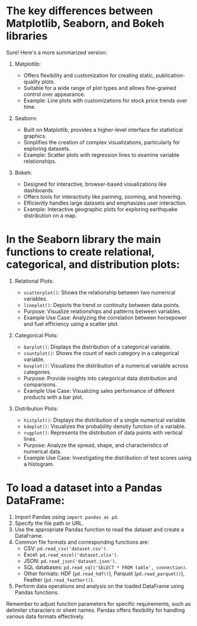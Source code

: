 # The key differences between Matplotlib, Seaborn, and Bokeh libraries
Sure! Here's a more summarized version:

1. Matplotlib:
   * Offers flexibility and customization for creating static, publication-quality plots.
   * Suitable for a wide range of plot types and allows fine-grained control over appearance.
   * Example: Line plots with customizations for stock price trends over time.

2. Seaborn:
   * Built on Matplotlib, provides a higher-level interface for statistical graphics.
   * Simplifies the creation of complex visualizations, particularly for exploring datasets.
   * Example: Scatter plots with regression lines to examine variable relationships.

3. Bokeh:
   * Designed for interactive, browser-based visualizations like dashboards.
   * Offers tools for interactivity like panning, zooming, and hovering.
   * Efficiently handles large datasets and emphasizes user interaction.
   * Example: Interactive geographic plots for exploring earthquake distribution on a map.

# In the Seaborn library the main functions to create relational, categorical, and distribution plots:

1. Relational Plots:
   - `scatterplot()`: Shows the relationship between two numerical variables.
   - `lineplot()`: Depicts the trend or continuity between data points.
   - Purpose: Visualize relationships and patterns between variables.
   - Example Use Case: Analyzing the correlation between horsepower and fuel efficiency using a scatter plot.

2. Categorical Plots:
   - `barplot()`: Displays the distribution of a categorical variable.
   - `countplot()`: Shows the count of each category in a categorical variable.
   - `boxplot()`: Visualizes the distribution of a numerical variable across categories.
   - Purpose: Provide insights into categorical data distribution and comparisons.
   - Example Use Case: Visualizing sales performance of different products with a bar plot.

3. Distribution Plots:
   - `histplot()`: Displays the distribution of a single numerical variable.
   - `kdeplot()`: Visualizes the probability density function of a variable.
   - `rugplot()`: Represents the distribution of data points with vertical lines.
   - Purpose: Analyze the spread, shape, and characteristics of numerical data.
   - Example Use Case: Investigating the distribution of test scores using a histogram.

# To load a dataset into a Pandas DataFrame:
1. Import Pandas using `import pandas as pd`.
2. Specify the file path or URL.
3. Use the appropriate Pandas function to read the dataset and create a DataFrame.
4. Common file formats and corresponding functions are:
   - CSV: `pd.read_csv('dataset.csv')`.
   - Excel: `pd.read_excel('dataset.xlsx')`.
   - JSON: `pd.read_json('dataset.json')`.
   - SQL databases: `pd.read_sql('SELECT * FROM table', connection)`.
   - Other formats: HDF (`pd.read_hdf()`), Parquet (`pd.read_parquet()`), Feather (`pd.read_feather()`).
5. Perform data operations and analysis on the loaded DataFrame using Pandas functions.

Remember to adjust function parameters for specific requirements, such as delimiter characters or sheet names. Pandas offers flexibility for handling various data formats effectively.
